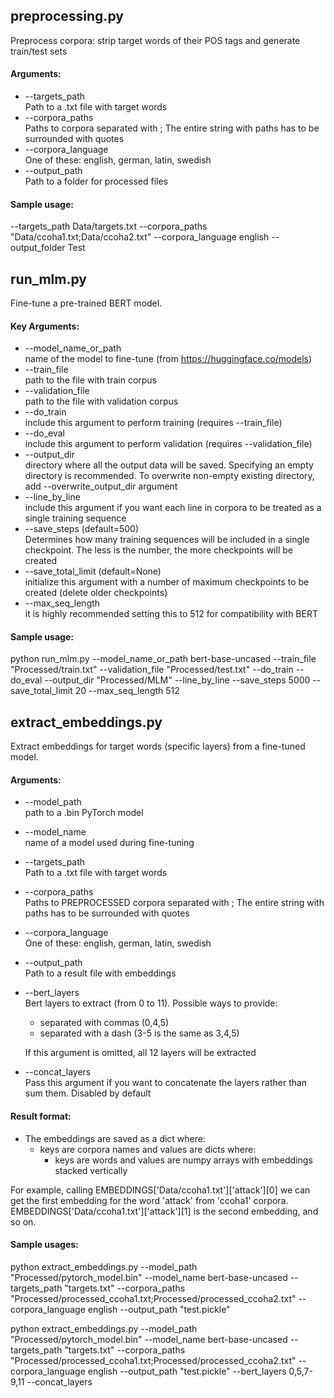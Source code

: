 ## preprocessing.py

Preprocess corpora: strip target words of their POS tags and generate train/test sets

#### Arguments:

- --targets_path  
  Path to a .txt file with target words
- --corpora_paths  
  Paths to corpora separated with ; The entire string with paths has to be surrounded with quotes
- --corpora_language  
  One of these: english, german, latin, swedish
- --output_path  
  Path to a folder for processed files

#### Sample usage:

--targets_path Data/targets.txt --corpora_paths "Data/ccoha1.txt;Data/ccoha2.txt" --corpora_language english
--output_folder Test

## run_mlm.py

Fine-tune a pre-trained BERT model.

#### Key Arguments:

- --model_name_or_path  
  name of the model to fine-tune (from https://huggingface.co/models)
- --train_file  
  path to the file with train corpus
- --validation_file  
  path to the file with validation corpus
- --do_train  
  include this argument to perform training (requires --train_file)
- --do_eval  
  include this argument to perform validation (requires --validation_file)
- --output_dir  
  directory where all the output data will be saved. Specifying an empty directory is recommended. To overwrite
  non-empty existing directory, add --overwrite_output_dir argument
- --line_by_line  
  include this argument if you want each line in corpora to be treated as a single training sequence
- --save_steps (default=500)  
  Determines how many training sequences will be included in a single checkpoint. The less is the number, the more
  checkpoints will be created
- --save_total_limit (default=None)  
  initialize this argument with a number of maximum checkpoints to be created (delete older checkpoints)
- --max_seq_length  
  it is highly recommended setting this to 512 for compatibility with BERT

#### Sample usage:

python run_mlm.py --model_name_or_path bert-base-uncased --train_file "Processed/train.txt" --validation_file
"Processed/test.txt" --do_train --do_eval --output_dir "Processed/MLM" --line_by_line --save_steps 5000
--save_total_limit 20 --max_seq_length 512

## extract_embeddings.py

Extract embeddings for target words (specific layers) from a fine-tuned model.

#### Arguments:

- --model_path  
  path to a .bin PyTorch model
- --model_name  
  name of a model used during fine-tuning
- --targets_path  
  Path to a .txt file with target words
- --corpora_paths  
  Paths to PREPROCESSED corpora separated with ; The entire string with paths has to be surrounded with quotes
- --corpora_language  
  One of these: english, german, latin, swedish
- --output_path  
  Path to a result file with embeddings
- --bert_layers  
  Bert layers to extract (from 0 to 11). Possible ways to provide:
    - separated with commas (0,4,5)
    - separated with a dash (3-5 is the same as 3,4,5)

  If this argument is omitted, all 12 layers will be extracted
- --concat_layers  
  Pass this argument if you want to concatenate the layers rather than sum them. Disabled by default

#### Result format:

- The embeddings are saved as a dict where:
    - keys are corpora names and values are dicts where:
        - keys are words and values are numpy arrays with embeddings stacked vertically

For example, calling EMBEDDINGS['Data/ccoha1.txt']['attack'][0] we can get the first embedding for the word 'attack'
from 'ccoha1' corpora. EMBEDDINGS['Data/ccoha1.txt']['attack'][1] is the second embedding, and so on.

#### Sample usages:

python extract_embeddings.py --model_path "Processed/pytorch_model.bin" --model_name bert-base-uncased --targets_path
"targets.txt" --corpora_paths "Processed/processed_ccoha1.txt;Processed/processed_ccoha2.txt" --corpora_language english
--output_path "test.pickle"

python extract_embeddings.py --model_path "Processed/pytorch_model.bin" --model_name bert-base-uncased --targets_path
"targets.txt" --corpora_paths "Processed/processed_ccoha1.txt;Processed/processed_ccoha2.txt" --corpora_language english
--output_path "test.pickle" --bert_layers 0,5,7-9,11 --concat_layers
